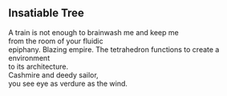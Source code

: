 Insatiable Tree
---------------
A train is not enough to brainwash me and keep me  
from the room of your fluidic  
epiphany. Blazing empire. The tetrahedron functions to create a environment  
to its architecture.  
Cashmire and deedy sailor,  
you see eye as verdure as the wind.  
